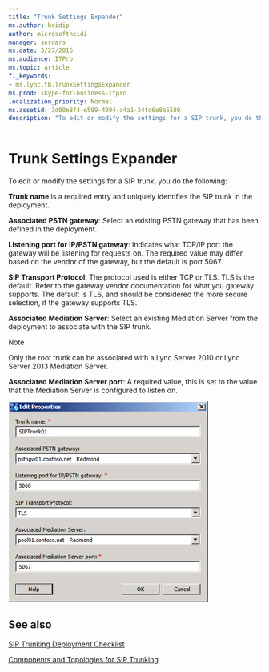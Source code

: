 ```yaml
---
title: "Trunk Settings Expander"
ms.author: heidip
author: microsoftheidi
manager: serdars
ms.date: 3/27/2015
ms.audience: ITPro
ms.topic: article
f1_keywords:
- ms.lync.tb.TrunkSettingsExpander
ms.prod: skype-for-business-itpro
localization_priority: Normal
ms.assetid: 3d00e8f4-e599-4094-a4a1-34fd6e8a5580
description: "To edit or modify the settings for a SIP trunk, you do the following:"
---
```


# Trunk Settings Expander

To edit or modify the settings for a SIP trunk, you do the following:

 **Trunk name** is a required entry and uniquely identifies the SIP trunk in the deployment.

 **Associated PSTN gateway**: Select an existing PSTN gateway that has been defined in the deployment.

 **Listening port for IP/PSTN gateway**: Indicates what TCP/IP port the gateway will be listening for requests on. The required value may differ, based on the vendor of the gateway, but the default is port 5067.

 **SIP Transport Protocol**: The protocol used is either TCP or TLS. TLS is the default. Refer to the gateway vendor documentation for what you gateway supports. The default is TLS, and should be considered the more secure selection, if the gateway supports TLS.

 **Associated Mediation Server**: Select an existing Mediation Server from the deployment to associate with the SIP trunk.

> [!NOTE]
> Only the root trunk can be associated with a Lync Server 2010 or Lync Server 2013 Mediation Server.

 **Associated Mediation Server port**: A required value, this is set to the value that the Mediation Server is configured to listen on.

![Trunk Settings Expander](../../media/Trunk_Settings_Expander.jpg)

## See also

[SIP Trunking Deployment Checklist](https://technet.microsoft.com/library/94f4f03e-19d5-4198-92be-e4076dbb959a.aspx)

[Components and Topologies for SIP Trunking](https://technet.microsoft.com/library/8ed9a9d0-517e-4f36-a131-22cdafa257fa.aspx)